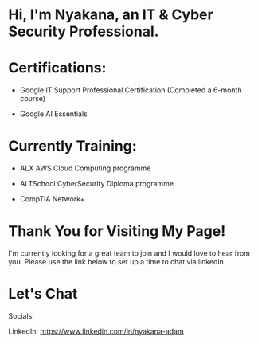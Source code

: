 # Hi, I'm Nyakana, an IT &amp; Cyber Security Professional.


# Certifications:

- Google IT Support Professional Certification (Completed a 6-month course)

- Google AI Essentials

# Currently Training:

- ALX AWS Cloud Computing programme

- ALTSchool CyberSecurity Diploma programme

- CompTIA Network+


# Thank You for Visiting My Page!

I'm currently looking for a great team to join and I would love to hear from you. Please use the link below to set up a time to chat via linkedin.

# Let's Chat

Socials:

LinkedIn: https://www.linkedin.com/in/nyakana-adam


